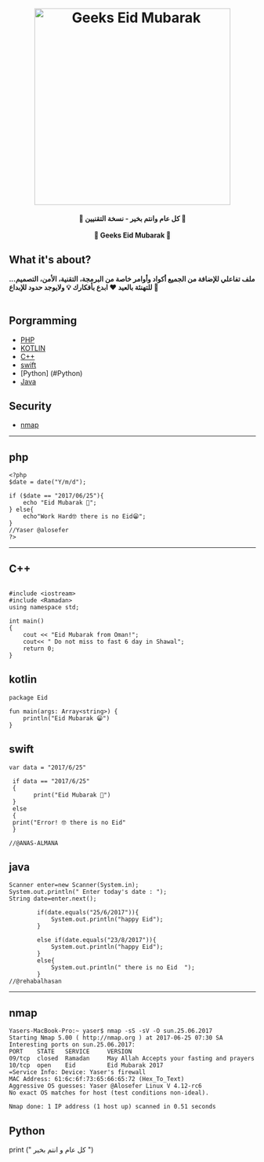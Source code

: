 <h1 align="center">
	<img width="400" src="https://raw.github.com/alosefer/Eid/master/Geeks_Eid.png" alt="Geeks Eid Mubarak">
	<br>
</h1>

<p align="center">
	<b>🎉 كل عام وانتم بخير - نسخة التقنيين 🎉 </b>
		<br><br>
	<b>🎊 Geeks Eid Mubarak 🎊</b>
</p>



## What it's about?
<b>
ملف تفاعلي للإضافة من الجميع أكواد وأوامر خاصة من البرمجة، التقنية، الأمن، التصميم... للتهنئة بالعيد ♥ ابدع بأفكارك 💡 ولايوجد حدود للإبداع 🙏
</b>
<br> <br>

## Porgramming

- [PHP](#php)
- [KOTLIN](#kotlin)
- [C++](#C++)
- [swift](#swift)
- [Python] (#Python)
- [Java](#java)



## Security
- [nmap](#nmap)

---

## php
```
<?php
$date = date("Y/m/d");

if ($date == "2017/06/25"){
	echo "Eid Mubarak 🎊";
} else{ 
	echo"Work Hard🤓 there is no Eid😁";
}
//Yaser @alosefer
?>
```
---
## C++
```

#include <iostream>
#include <Ramadan>
using namespace std;

int main() 
{
    cout << "Eid Mubarak from Oman!";
    cout<< " Do not miss to fast 6 day in Shawal"; 
    return 0;
}

```

## kotlin
```
package Eid

fun main(args: Array<string>) {
	println("Eid Mubarak 😁")
}
```

## swift
```
var data = "2017/6/25"
 
 if data == "2017/6/25"
 {
       print("Eid Mubarak 🎉")  
 }
 else
 {
 print("Error! 🤓 there is no Eid"
 }

//@ANAS-ALMANA

```
## java
```
Scanner enter=new Scanner(System.in);
System.out.println(" Enter today's date : ");
String date=enter.next();
		
		if(date.equals("25/6/2017")){
			System.out.println("happy Eid");
		}
		
		else if(date.equals("23/8/2017")){
			System.out.println("happy Eid");
		}
		else{
			System.out.println(" there is no Eid  ");
		}
//@rehabalhasan
```
---

## nmap
```
Yasers-MacBook-Pro:~ yaser$ nmap -sS -sV -O sun.25.06.2017
Starting Nmap 5.00 ( http://nmap.org ) at 2017-06-25 07:30 SA
Interesting ports on sun.25.06.2017:
PORT    STATE   SERVICE     VERSION
09/tcp  closed  Ramadan     May Allah Accepts your fasting and prayers
10/tcp  open    Eid         Eid Mubarak 2017
=Service Info: Device: Yaser's firewall
MAC Address: 61:6c:6f:73:65:66:65:72 (Hex_To_Text)
Aggressive OS guesses: Yaser @Alosefer Linux V 4.12-rc6
No exact OS matches for host (test conditions non-ideal).

Nmap done: 1 IP address (1 host up) scanned in 0.51 seconds
```


## Python

print (" كل عام و انتم بخير ")
